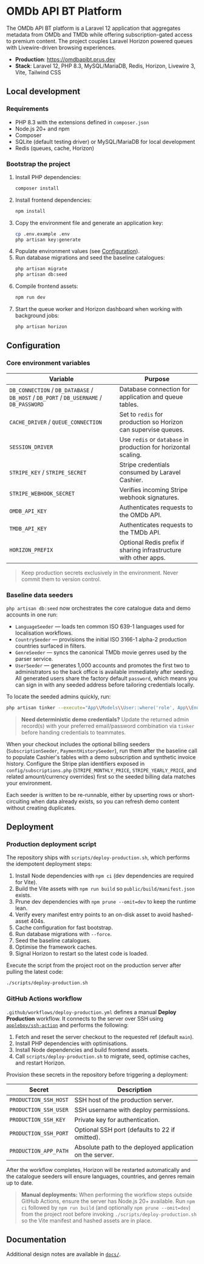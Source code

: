 # OMDb API BT Platform

The OMDb API BT platform is a Laravel 12 application that aggregates metadata from OMDb and TMDb while offering subscription-gated access to premium content. The project couples Laravel Horizon powered queues with Livewire-driven browsing experiences.

- **Production**: https://omdbapibt.prus.dev
- **Stack**: Laravel 12, PHP 8.3, MySQL/MariaDB, Redis, Horizon, Livewire 3, Vite, Tailwind CSS

## Local development

### Requirements

- PHP 8.3 with the extensions defined in `composer.json`
- Node.js 20+ and npm
- Composer
- SQLite (default testing driver) or MySQL/MariaDB for local development
- Redis (queues, cache, Horizon)

### Bootstrap the project

1. Install PHP dependencies:
   ```bash
   composer install
   ```
2. Install frontend dependencies:
   ```bash
   npm install
   ```
3. Copy the environment file and generate an application key:
   ```bash
   cp .env.example .env
   php artisan key:generate
   ```
4. Populate environment values (see [Configuration](#configuration)).
5. Run database migrations and seed the baseline catalogues:
   ```bash
   php artisan migrate
   php artisan db:seed
   ```
6. Compile frontend assets:
   ```bash
   npm run dev
   ```
7. Start the queue worker and Horizon dashboard when working with background jobs:
   ```bash
   php artisan horizon
   ```

## Configuration

### Core environment variables

| Variable | Purpose |
| --- | --- |
| `DB_CONNECTION` / `DB_DATABASE` / `DB_HOST` / `DB_PORT` / `DB_USERNAME` / `DB_PASSWORD` | Database connection for application and queue tables. |
| `CACHE_DRIVER` / `QUEUE_CONNECTION` | Set to `redis` for production so Horizon can supervise queues. |
| `SESSION_DRIVER` | Use `redis` or `database` in production for horizontal scaling. |
| `STRIPE_KEY` / `STRIPE_SECRET` | Stripe credentials consumed by Laravel Cashier. |
| `STRIPE_WEBHOOK_SECRET` | Verifies incoming Stripe webhook signatures. |
| `OMDB_API_KEY` | Authenticates requests to the OMDb API. |
| `TMDB_API_KEY` | Authenticates requests to the TMDb API. |
| `HORIZON_PREFIX` | Optional Redis prefix if sharing infrastructure with other apps. |

> Keep production secrets exclusively in the environment. Never commit them to version control.

### Baseline data seeders

`php artisan db:seed` now orchestrates the core catalogue data and demo accounts in one run:

- `LanguageSeeder` — loads ten common ISO 639-1 languages used for localisation workflows.
- `CountrySeeder` — provisions the initial ISO 3166-1 alpha-2 production countries surfaced in filters.
- `GenreSeeder` — syncs the canonical TMDb movie genres used by the parser service.
- `UserSeeder` — generates 1,000 accounts and promotes the first two to administrators so the back office is available immediately after seeding. All generated users share the factory default `password`, which means you can sign in with any seeded address before tailoring credentials locally.

To locate the seeded admins quickly, run:

```bash
php artisan tinker --execute="App\\Models\\User::where('role', App\\Enums\\UserRole::Admin->value)->pluck('email')"
```

> **Need deterministic demo credentials?** Update the returned admin record(s) with your preferred email/password combination via `tinker` before handing credentials to teammates.

When your checkout includes the optional billing seeders (`SubscriptionSeeder`, `PaymentHistorySeeder`), run them after the baseline call to populate Cashier's tables with a demo subscription and synthetic invoice history. Configure the Stripe plan identifiers exposed in `config/subscriptions.php` (`STRIPE_MONTHLY_PRICE`, `STRIPE_YEARLY_PRICE`, and related amount/currency overrides) first so the seeded billing data matches your environment.

Each seeder is written to be re-runnable, either by upserting rows or short-circuiting when data already exists, so you can refresh demo content without creating duplicates.

## Deployment

### Production deployment script

The repository ships with `scripts/deploy-production.sh`, which performs the idempotent deployment steps:

1. Install Node dependencies with `npm ci` (dev dependencies are required for Vite).
2. Build the Vite assets with `npm run build` so `public/build/manifest.json` exists.
3. Prune dev dependencies with `npm prune --omit=dev` to keep the runtime lean.
4. Verify every manifest entry points to an on-disk asset to avoid hashed-asset 404s.
5. Cache configuration for fast bootstrap.
6. Run database migrations with `--force`.
7. Seed the baseline catalogues.
8. Optimise the framework caches.
9. Signal Horizon to restart so the latest code is loaded.

Execute the script from the project root on the production server after pulling the latest code:

```bash
./scripts/deploy-production.sh
```

### GitHub Actions workflow

`.github/workflows/deploy-production.yml` defines a manual **Deploy Production** workflow. It connects to the server over SSH using [`appleboy/ssh-action`](https://github.com/appleboy/ssh-action) and performs the following:

1. Fetch and reset the server checkout to the requested ref (default `main`).
2. Install PHP dependencies with optimisations.
3. Install Node dependencies and build frontend assets.
4. Call `scripts/deploy-production.sh` to migrate, seed, optimise caches, and restart Horizon.

Provision these secrets in the repository before triggering a deployment:

| Secret | Description |
| --- | --- |
| `PRODUCTION_SSH_HOST` | SSH host of the production server. |
| `PRODUCTION_SSH_USER` | SSH username with deploy permissions. |
| `PRODUCTION_SSH_KEY` | Private key for authentication. |
| `PRODUCTION_SSH_PORT` | Optional SSH port (defaults to 22 if omitted). |
| `PRODUCTION_APP_PATH` | Absolute path to the deployed application on the server. |

After the workflow completes, Horizon will be restarted automatically and the catalogue seeders will ensure languages, countries, and genres remain up to date.

> **Manual deployments:** When performing the workflow steps outside GitHub Actions, ensure the server has Node.js 20+ available. Run `npm ci` followed by `npm run build` (and optionally `npm prune --omit=dev`) from the project root before invoking `./scripts/deploy-production.sh` so the Vite manifest and hashed assets are in place.

## Documentation

Additional design notes are available in [`docs/`](docs/).
